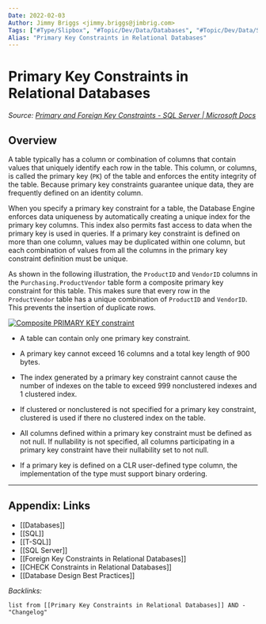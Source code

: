```yaml
---
Date: 2022-02-03
Author: Jimmy Briggs <jimmy.briggs@jimbrig.com>
Tags: ["#Type/Slipbox", "#Topic/Dev/Data/Databases", "#Topic/Dev/Data/SQL"]
Alias: "Primary Key Constraints in Relational Databases"
---
```


# Primary Key Constraints in Relational Databases

*Source: [Primary and Foreign Key Constraints - SQL Server | Microsoft Docs](https://docs.microsoft.com/en-us/sql/relational-databases/tables/primary-and-foreign-key-constraints?view=sql-server-ver15#PKeys)*

## Overview

A table typically has a column or combination of columns that contain values that uniquely identify each row in the table. This column, or columns, is called the primary key (`PK`) of the table and enforces the entity integrity of the table. Because primary key constraints guarantee unique data, they are frequently defined on an identity column.

When you specify a primary key constraint for a table, the Database Engine enforces data uniqueness by automatically creating a unique index for the primary key columns. This index also permits fast access to data when the primary key is used in queries. If a primary key constraint is defined on more than one column, values may be duplicated within one column, but each combination of values from all the columns in the primary key constraint definition must be unique.

As shown in the following illustration, the `ProductID` and `VendorID` columns in the `Purchasing.ProductVendor` table form a composite primary key constraint for this table. This makes sure that every row in the `ProductVendor` table has a unique combination of `ProductID` and `VendorID`. This prevents the insertion of duplicate rows.

[![Composite PRIMARY KEY constraint](https://docs.microsoft.com/en-us/sql/relational-databases/tables/media/fund04.gif?view=sql-server-ver15)](https://docs.microsoft.com/en-us/sql/relational-databases/tables/media/fund04.gif?view=sql-server-ver15#lightbox)

-   A table can contain only one primary key constraint.
    
-   A primary key cannot exceed 16 columns and a total key length of 900 bytes.
    
-   The index generated by a primary key constraint cannot cause the number of indexes on the table to exceed 999 nonclustered indexes and 1 clustered index.
    
-   If clustered or nonclustered is not specified for a primary key constraint, clustered is used if there no clustered index on the table.
    
-   All columns defined within a primary key constraint must be defined as not null. If nullability is not specified, all columns participating in a primary key constraint have their nullability set to not null.
    
-   If a primary key is defined on a CLR user-defined type column, the implementation of the type must support binary ordering.


***

## Appendix: Links

- [[Databases]]
- [[SQL]]
- [[T-SQL]]
- [[SQL Server]]
- [[Foreign Key Constraints in Relational Databases]]
- [[CHECK Constraints in Relational Databases]]
- [[Database Design Best Practices]]

*Backlinks:*

```dataview
list from [[Primary Key Constraints in Relational Databases]] AND -"Changelog"
```